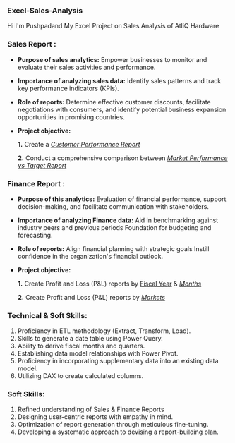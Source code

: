 ### Excel-Sales-Analysis

Hi I'm Pushpadand My Excel Project on Sales Analysis of AtliQ Hardware

### Sales Report :


- **Purpose of sales analytics:** Empower businesses to monitor and evaluate their sales activities and performance.

- **Importance of analyzing sales data:** Identify sales patterns and track key performance indicators (KPIs).

- **Role of reports:** Determine effective customer discounts, facilitate negotiations with consumers, and identify potential business expansion opportunities in promising countries.

- **Project objective:** 

    **1.** Create a _[Customer Performance Report](https://github.com/user-attachments/files/16638902/Customer.Performance.Report.pdf)_

    **2.** Conduct a comprehensive comparison between _[Market Performance vs Target Report](https://github.com/userattachments/files/16638905/Market.Performance.vs.Target.Report.pdf)_




### Finance Report :



- **Purpose of this analytics:** Evaluation of financial performance, support decision-making, and facilitate communication with stakeholders.

- **Importance of analyzing Finance data:** Aid in benchmarking against industry peers and previous periods Foundation for budgeting and forecasting.

- **Role of reports:** Align financial planning with strategic goals Instill confidence in the organization's financial outlook.

- **Project objective:** 

    **1.** Create Profit and Loss (P&L) reports by [Fiscal Year](https://github.com/user-attachments/files/16638915/P.L.Statement.by.Fiscal.Year.pdf) & _[Months](https://github.com/user-attachments/files/16638949/P.L.Statement.by.Months.pdf)_ 

   **2.** Create Profit and Loss (P&L) reports by _[Markets](https://github.com/user-attachments/files/16638931/P.L.Statement.by.Markets.pdf)_

### Technical & Soft Skills:

1.	Proficiency in ETL methodology (Extract, Transform, Load).
2.	Skills to generate a date table using Power Query.
3.	Ability to derive fiscal months and quarters.
4.	Establishing data model relationships with Power Pivot.
5.	Proficiency in incorporating supplementary data into an existing data model.
6.	Utilizing DAX to create calculated columns.


### Soft Skills:

1. Refined understanding of Sales & Finance Reports
2. Designing user-centric reports with empathy in mind.
3. Optimization of report generation through meticulous fine-tuning.
4. Developing a systematic approach to devising a report-building plan.
